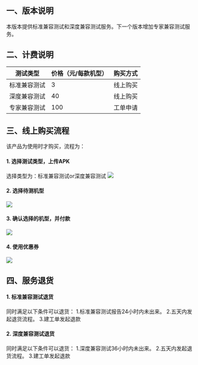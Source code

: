 ## 一、版本说明
本版本提供标准兼容测试和深度兼容测试服务。下一个版本增加专家兼容测试服务。
## 二、计费说明

| 测试类型 | 价格（元/每款机型） |购买方式 |
|---------|---------|---------|
| 标准兼容测试 |   3 |线上购买|
| 深度兼容测试|  40 |线上购买|
| 专家兼容测试 | 100 |工单申请|

## 三、线上购买流程
该产品为使用时才购买，流程为：
#### 1. 选择测试类型，上传APK
选择类型为：标准兼容测试or深度兼容测试
![](http://imgcache.tce.fsphere.cn/static/mccdn.qcloud.com/static/img/6cdfec850908872a3039bf148244cc2d/image.png)

#### 2. 选择待测机型
![](http://imgcache.tce.fsphere.cn/static/mccdn.qcloud.com/static/img/bb424ef9d9fe984729d33eb7139a8bc5/image.png)

#### 3. 确认选择的机型，并付款
![](http://imgcache.tce.fsphere.cn/static/mccdn.qcloud.com/static/img/7c804f6e5ba1b385ef91b2bb2339a762/image.png)

#### 4. 使用优惠券
![](http://imgcache.tce.fsphere.cn/static/mccdn.qcloud.com/static/img/fd8cce05813333e7736f89288d5a9786/image.png)

## 四、服务退货

#### 1. 标准兼容测试退货
同时满足以下条件可以退货：
1.标准兼容测试报告24小时内未出来。
2.五天内发起退货流程。
3.建工单发起退款

#### 2. 深度兼容测试退货
同时满足以下条件可以退货：
1.深度兼容测试36小时内未出来。
2.五天内发起退货流程。
3.建工单发起退款

